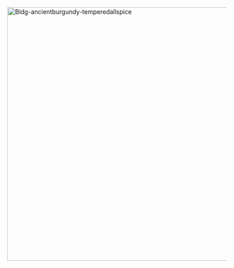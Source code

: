 <img width="583" alt="Bldg-ancientburgundy-temperedallspice" src="https://user-images.githubusercontent.com/108149555/178041831-083d3497-5fea-46e0-a423-6395629af469.PNG">
